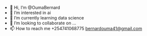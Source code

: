 - 👋 Hi, I’m @OumaBernard
- 👀 I’m interested in ai
- 🌱 I’m currently learning  data science
- 💞️ I’m looking to collaborate on ...
- 📫 How to reach me +254741068775
              bernardouma41@gmail.com

<!---
OumaBernard/OumaBernard is a ✨ special ✨ repository because its `README.md` (this file) appears on your GitHub profile.
You can click the Preview link to take a look at your changes.
--->
